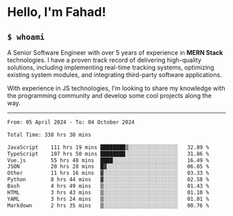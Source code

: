 <h1>Hello, I'm Fahad!</h1>

<h2><code>$ whoami</code></h2>

A Senior Software Engineer with over 5 years of experience in **MERN Stack** technologies. I have a proven track record of delivering high-quality solutions, including implementing real-time tracking systems, optimizing existing system modules, and integrating third-party software applications.

With experience in JS technologies, I'm looking to share my knowledge with the programming community and develop some cool projects along the way.

---

<!--START_SECTION:waka-->

```txt
From: 05 April 2024 - To: 04 October 2024

Total Time: 338 hrs 30 mins

JavaScript    111 hrs 19 mins ████████▒░░░░░░░░░░░░░░░░   32.89 %
TypeScript    107 hrs 50 mins ████████░░░░░░░░░░░░░░░░░   31.86 %
Vue.js        55 hrs 48 mins  ████░░░░░░░░░░░░░░░░░░░░░   16.49 %
JSON          20 hrs 28 mins  █▓░░░░░░░░░░░░░░░░░░░░░░░   06.05 %
Other         11 hrs 16 mins  ▓░░░░░░░░░░░░░░░░░░░░░░░░   03.33 %
Python        8 hrs 44 mins   ▓░░░░░░░░░░░░░░░░░░░░░░░░   02.58 %
Bash          4 hrs 49 mins   ▒░░░░░░░░░░░░░░░░░░░░░░░░   01.43 %
HTML          3 hrs 43 mins   ▒░░░░░░░░░░░░░░░░░░░░░░░░   01.10 %
YAML          3 hrs 24 mins   ▒░░░░░░░░░░░░░░░░░░░░░░░░   01.01 %
Markdown      2 hrs 35 mins   ▒░░░░░░░░░░░░░░░░░░░░░░░░   00.76 %
```

<!--END_SECTION:waka-->

<!--
**heyFahad/heyFahad** is a ✨ _special_ ✨ repository because its `README.md` (this file) appears on your GitHub profile.

Here are some ideas to get you started:

- 🔭 I’m currently working on ...
- 🌱 I’m currently learning ...
- 👯 I’m looking to collaborate on ...
- 🤔 I’m looking for help with ...
- 💬 Ask me about ...
- 📫 How to reach me: ...
- 😄 Pronouns: ...
- ⚡ Fun fact: ...
-->
